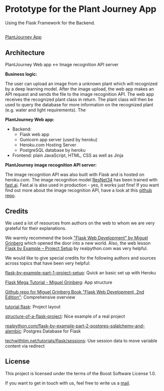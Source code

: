 # Prototype for the Plant Journey App

Using the Flask Framework for the Backend.
## 


[PlantJourney App](plantjourney-proto.herokuapp.com)



## Architecture

PlantJourney Web app <-> Image recognition API server

__Business logic:__

The user can upload an image from a unknown plant which will recognized by a deep learning model. After the image upload, the web app makes an API request and sends the file to the image recognition API. The web app receives the recognized plant class in return. The plant class will then be used to query the database for more information on the recognized plant (e.g. water and light requirements). The     


__PlantJourney Web app:__

- Backend:
    - Flask web app
    - Gunicorn app server (used by heroku)
    - Heroku.com Hosting Server
    - PostgreSQL database by heroku 
- Frontend: plain JavaScript, HTML, CSS as well as Jinja

__PlantJourney image recognition API server:__

The image recognition API was also built with Flask and is hosted on heroku.com. The image recognition model [ResNet34](https://docs.fast.ai/vision.models.html) has been trained with [fast.ai](https://www.fast.ai/). Fast.ai is also used in production - yes, it works just fine! If you want find out more about the image recognition API, have a look at this [github repo](https://github.com/CM2ML/plant-recognition-api). 

## Credits

We used a lot of resources from authors on the web to whom we are very grateful for their explanations. 

We warmly recommend the book ["Flask Web Development" by Miguel Grinberg](https://www.flaskbook.com/) which opened the door into a new world. Also, the web lesson [Flask by Example – Project Setup](https://realpython.com/flask-by-example-part-1-project-setup/) by realpython.com was very helpful.

We would like to give special credits for the following authors and sources across topics that have been very helpful: 

[flask-by-example-part-1-project-setup](https://realpython.com/flask-by-example-part-1-project-setup/): Quick an basic set up with Heroku 

[Flask Mega Tutorial - Miguel Grinberg](https://blog.miguelgrinberg.com/post/the-flask-mega-tutorial-part-xv-a-better-application-structure): App structure

[Github repo for Miguel Grinberg Book "Flask Web Development, 2nd Edition"](https://github.com/miguelgrinberg/flasky): Comprehensive overview

[tutorial flask](https://flask.palletsprojects.com/en/1.1.x/tutorial/layout/): Project layout

[structure-of-a-flask-project](https://lepture.com/en/2018/structure-of-a-flask-project): Nice example of a real project

[realpython.com/flask-by-example-part-2-postgres-sqlalchemy-and-alembic](https://realpython.com/flask-by-example-part-2-postgres-sqlalchemy-and-alembic/): Postgres Database for Flask

[techwithtim.net/tutorials/flask/sessions](https://techwithtim.net/tutorials/flask/sessions/): Use session data to move variable content via redirect

## License

This project is licensed under the terms of the Boost Software License 1.0.

If you want to get in touch with us, feel free to write us a [mail](plantjourney.app@gmail.com).